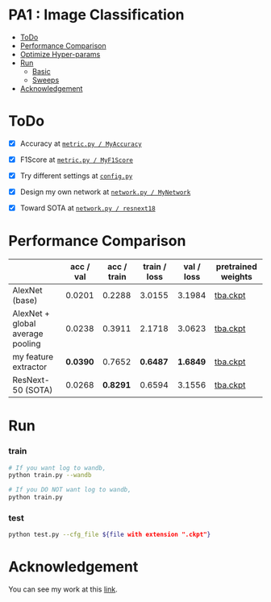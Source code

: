 # PA1 : Image Classification

- [ToDo](#todo)
- [Performance Comparison](#performance-comparison)
- [Optimize Hyper-params](#optimize-hyper-params)
- [Run](#run)
    + [Basic](#basic)
    + [Sweeps](#sweeps)
- [Acknowledgement](#acknowledgement)


# ToDo 
- [x] Accuracy at [`metric.py / MyAccuracy`](https://github.com/MsDobby/AUE8088-PA1/blob/master/PA1/src/metric.py#L53)
- [x] F1Score at [`metric.py / MyF1Score`](https://github.com/MsDobby/AUE8088-PA1/blob/master/PA1/src/metric.py#L8)
- [x] Try different settings at [`config.py`](https://github.com/MsDobby/AUE8088-PA1/blob/master/PA1/src/config.py)
- [x] Design my own network at [`network.py / MyNetwork`]()
- [x] Toward SOTA at [`network.py / resnext18`]()


# Performance Comparison
||acc / val | acc / train | train / loss | val / loss|pretrained weights|
|------|---|---|---|---|---|
|AlexNet (base)|0.0201|0.2288|3.0155|3.1984|[tba.ckpt]()|
|AlexNet + global average pooling|0.0238|0.3911|2.1718|3.0623|[tba.ckpt]()|
|my feature extractor |**0.0390**|0.7652|**0.6487**|**1.6849**|[tba.ckpt]()|
|ResNext-50 (SOTA)|0.0268|**0.8291**|0.6594|3.1556|[tba.ckpt]()|

# Run
### train
```bash
# If you want log to wandb,
python train.py --wandb

# If you DO NOT want log to wandb,
python train.py 
```
### test
```bash
python test.py --cfg_file ${file with extension ".ckpt"}
```


# Acknowledgement
You can see my work at this [link](https://wandb.ai/ophd/aue8088-pa1).
